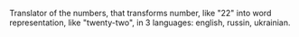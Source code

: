 Translator of the numbers, that transforms number, like "22" into word representation, like "twenty-two", in 3 languages:
english, russin, ukrainian.
